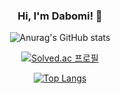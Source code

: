 <div align="center">

### Hi, I'm Dabomi! 👋

![Anurag's GitHub stats](https://github-readme-stats.vercel.app/api?username=KimDabomi&show_icons=true&theme=dracula)

[![Solved.ac
프로필](http://mazassumnida.wtf/api/v2/generate_badge?boj=cdabomi)](https://solved.ac/cdabomi)

[![Top Langs](https://github-readme-stats.vercel.app/api/top-langs/?username=KimDabomi&layout=compact)](https://github.com/KimDabomi/github-readme-stats)

</div>
